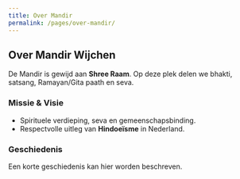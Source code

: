 ```yaml
---
title: Over Mandir
permalink: /pages/over-mandir/
---
```


## Over Mandir Wijchen

De Mandir is gewijd aan **Shree Raam**. Op deze plek delen we bhakti, satsang, Ramayan/Gita paath en seva.

### Missie & Visie
- Spirituele verdieping, seva en gemeenschapsbinding.
- Respectvolle uitleg van **Hindoeïsme** in Nederland.

### Geschiedenis
Een korte geschiedenis kan hier worden beschreven.
